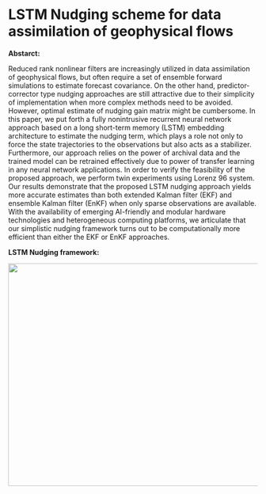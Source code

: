 # LSTM Nudging scheme for data assimilation of geophysical flows

**Abstarct:**

Reduced rank nonlinear filters are increasingly utilized in data assimilation of geophysical flows, but often require a set of ensemble forward simulations to estimate forecast covariance. On the other hand, predictor-corrector type nudging approaches are still attractive due to their simplicity of implementation when more complex methods need to be avoided. However, optimal estimate of nudging gain matrix might be cumbersome. In this paper, we put forth a fully nonintrusive recurrent neural network approach based on a long short-term memory (LSTM) embedding architecture to estimate the nudging term, which plays a role not only to force the state trajectories to the observations but also acts as a stabilizer. Furthermore, our approach relies on the power of archival data and the trained model can be retrained effectively due to power of transfer learning in any neural network applications. In order to verify the feasibility of the proposed approach, we perform twin experiments using Lorenz 96 system. Our results demonstrate that the proposed LSTM nudging approach yields more accurate estimates than both extended Kalman filter (EKF) and ensemble Kalman filter (EnKF) when only sparse observations are available. With the availability of emerging AI-friendly and modular hardware technologies and heterogeneous computing platforms, we articulate that our simplistic nudging framework turns out to be computationally more efficient than either the EKF or EnKF approaches. 


**LSTM Nudging framework:**              

<img src="https://github.com/surajp92/LSTM_Nudging/blob/master/da_lstm_framework.png" width="700" height="450" >
